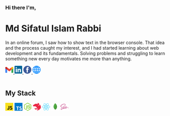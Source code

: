 ### **Hi there I'm**,

# **Md Sifatul Islam Rabbi**

In an online forum, I saw how to show text in the browser console. That idea and the process caught my interest, and I had started learning about web development and its fundamentals. Solving problems and struggling to learn something new every day motivates me more than anything.

<a href="mailto:mdsifatulislam.rabbi@gmail.com" target="_blank">
<code><img src="./icons/gmail.svg" alt="Gmail" height="25"/></code>
</a>
<a href="https://linkedin.com/in/temujins" target="_blank">
<code><img src="./icons/linkedin.svg" alt="LinkedIn" height="25"/></code>
</a>
<a href="https://facebook.com/ttemujins" target="_blank">
<code><img src="./icons/facebook.svg" alt="Facebook" height="25"/></code>
</a>
<a href="https://sifatulrabbi.github.io" target="_blank">
<code><img src="./icons/web.svg" alt="Website" height="25"/></code>
</a>

<br/>
<br/>

## My Stack

<code><img src="./icons/javascript.svg" alt="JavaScript" height="25"/></code>
<code><img src="./icons/typescript.svg" alt="TypeScript" height="25"/></code>
<code><img src="./icons/nodejs.svg" alt="Node.js" height="25"/></code>
<code><img src="./icons/nestjs.svg" alt="Nest.js" height="25"/></code>
<code><img src="./icons/react.svg" alt="React" height="25"/></code>
<code><img src="./icons/mongodb.svg" alt="MongoDB" height="25"/></code>
<code><img src="./icons/sass.svg" alt="SCSS" height="25"/></code>

<!--
<br/>

![GitHub language](https://github-readme-stats.vercel.app/api/top-langs/?username=sifatulrabbi&layout=compact&theme=tokyonight)

![Git hub status](https://github-readme-stats.anuraghazra1.vercel.app/api?username=sifatulrabbi&show_icons=true&include_all_commits=true&theme=tokyonight)

![Full stack E-Commerce shop](https://github-readme-stats.anuraghazra1.vercel.app/api/pin/?username=sifatulrabbi&repo=fullstack-ecommerce-shop&theme=tokyonight)

![My portfolio](https://github-readme-stats.anuraghazra1.vercel.app/api/pin/?username=sifatulrabbi&repo=sifatulrabbi.github.io&theme=tokyonight) 

![GitHub streak stats](https://github-readme-streak-stats.herokuapp.com/?user=sifatulrabbi&theme=tokyonight) -->
